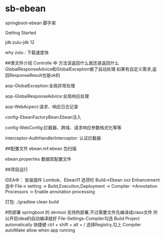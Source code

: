 # sb-ebean
springboot-ebean 脚手架


 Getting Started

jdk:zulu-jdk 12

why zulu : 下载速度快

##类文件介绍
Controlle 中 方法该返回什么就还是返回什么 GlobalResponseAdvice和GlobalException做了自动处理
如果有自定义需求,返回ResponseResult也是ok的

aop-GlobalException:全局异常处理

aop-GlobalResponseAdvice:全局响应处理

aop-WebAcpect:请求、响应日志记录

config-EbeanFactoryBean:Ebean注入

config-WebConfig:拦截器、跨域、请求响应参数格式化等等

interceptor-AuthHandlerInterceptor: 认证拦截器


##配置文件
ebean.mf:ebean 包扫描

ebean.properties 数据库配置文件


##项目运行

IDEA中：
    安装插件 Lombok、Ebean11
    选项栏 Build->Ebean xxx Enhancement 选中
    File-> setting -> Build,Execution,Deployment -> Complier ->Annotation Processors -> Enable annotation processing


打包:
    ./gradlew clean build

#热部署
    springboot 的 devtool 支持热部署,不过需要文件先编译成class文件
    所以开启idea的自动编译就好
    File-Settings-Compiler勾选 Build Project automatically
    快捷键 ctrl + shift + alt + / 选择Registry,勾上 Compiler autoMake allow when app running
